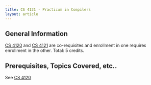 ```yaml
---
title: CS 4121 - Practicum in Compilers
layout: article
---
```




## General Information

[CS 4120](https://github.com/mrkev/Official-CS-Wiki/blob/master/classes/CS4120.md) and [CS 4121](https://github.com/mrkev/Official-CS-Wiki/blob/master/classes/CS4121.md) are co-requisites and enrollment in one requires enrollment in the other. Total: 5 credits.



## Prerequisites, Topics Covered, etc..



See [CS 4120](https://github.com/mrkev/Official-CS-Wiki/blob/master/classes/CS4120.md)
